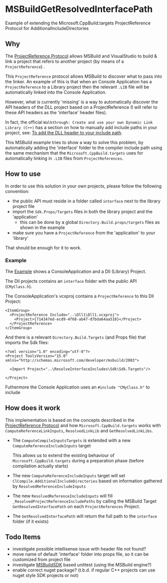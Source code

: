 # MSBuildGetResolvedInterfacePath
Example of extending the Microsoft.CppBuild.targets ProjectReference Protocol for AdditionalIncludeDirectories

## Why
The [ProjectReference Protocol](https://github.com/Microsoft/msbuild/blob/master/documentation/ProjectReference-Protocol.md) 
allows MSBuild and VisualStudio to build & link a project that refers to another project (by means of a `ProjectReference`) .

This `ProjectReference` protocol allows MSBuild to discover what to pass into the linker.
An example of this is that when an Console Application has a `ProjectReference` to a Library project then the relevant `.LIB`
file will be automatically linked into the Console Application.

However, what is currently 'missing' is a way to automatically discover the API headers of the DLL project based on a ProjectReference 
(I will refer to these API headers as the 'interface' header files).

In fact, the official `Walkthrough: Create and use your own Dynamic Link Library (C++)` has a section on how to manually 
add include paths in your project, see: 
[To add the DLL header to your include path](https://docs.microsoft.com/en-us/cpp/build/walkthrough-creating-and-using-a-dynamic-link-library-cpp?view=vs-2017#to-add-the-dll-header-to-your-include-path).

This MSBuild example tries to show a way to solve this problem, by automatically adding the 'interface' folder to the compiler include path
using the same mechanism that the `Microsoft.CppBuild.targets` uses for automatically linking in `.LIB` files from `ProjectReferences`.

## How to use ##
In order to use this solution in your own projects, please follow the following convention:

* the public API must reside in a folder called `interface` next to the library project file
* import the `Sdk.Props/Targets` files in both the library project and the 'application'
  * this can be done by a global `Directory.Build.props/targets` files as shown in the example
* make sure you have a `ProjectReference` from the 'application' to your 'library'

That should be enough for it to work.

### Example
The [Example](https://github.com/japj/MSBuildGetResolvedInterfacePath/tree/master/src/Example) 
shows a ConsoleApplication and a Dll (Library) Project.

The Dll projects contains an `interface` folder with the public API (`CMyClass.h`).

The ConsoleApplication's vcxproj contains a `ProjectReference` to this Dll Project:

    <ItemGroup>
      <ProjectReference Include="..\Dll1\Dll1.vcxproj">
        <Project>{714347ed-ecd9-4f68-ab47-d7bda64aa518}</Project>
      </ProjectReference>
    </ItemGroup>

And there is a relevant `Directory.Build.Targets` (and Props file) that imports the Sdk files:

    <?xml version="1.0" encoding="utf-8"?>
    <Project ToolsVersion="15.0" xmlns="http://schemas.microsoft.com/developer/msbuild/2003">

      <Import Project="..\ResolveInterfaceIncludes\Sdk\Sdk.Targets"/>
  
    </Project>

Futhermore the Console Application uses an `#include "CMyClass.h"` to include 

## How does it work

This implementation is based on the concepts described in the [ProjectReference Protocol](https://github.com/Microsoft/msbuild/blob/master/documentation/ProjectReference-Protocol.md) 
and how `Microsoft.CppBuild.targets` works with `ComputeReferenceLinkInputs`, `ResolvedLinkLib` and `GetResolvedLinkLibs`.

* The `ComputeCompileInputsTargets` is extended with a new `ComputeReferenceIncludeInputs` target

  This allows us to extend the existing behaviour of `Microsoft.CppBuild.targets` during a preparation phase (before compilation actually starts)

* The new `ComputeReferenceIncludeInputs` target will set `ClCompile.AdditionalIncludeDirectories` based on information gathered by `ResolvedReferenceIncludeInputs`

* The new `ResolvedReferenceIncludeInputs` will fill `_ResolvedProjectReferenceIncludePaths` by calling the MSBuild Target `GetResolvedInterfacePath` on each `ProjectReferences` Project.

* The `GetResolvedInterfacePath` will return the full path to the `interface` folder (if it exists)


## Todo Items

* investigate possible intellisense issue with header file not found?
* move name of default 'interface' folder into props file, so it can be customized from project file
* investigate [MSBuildSDK](https://github.com/Microsoft/MSBuildSdks) based unittest (using the MSBuild engine?)
* enable correct nuget package? (t.b.d. if regular C++ projects can use nuget style SDK projects or not)
